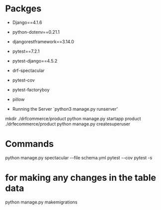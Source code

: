 # Packges

- Django==4.1.6
- python-dotenv==0.21.1
- djangorestframework==3.14.0
- pytest==7.2.1
- pytest-django==4.5.2
- drf-spectacular
- pytest-cov
- pytest-factoryboy
- pillow

- Running the Server
  `python3 manage.py runserver'

mkdir ./drfcommerce/product
python manage.py startapp product ./drfecommerce/product
python manage.py createsuperuser

# Commands

python manage.py spectacular --file schema.yml
pytest --cov
pytest -s

# for making any changes in the table data

python manage.py makemigrations
